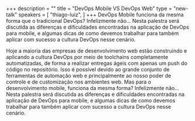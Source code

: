+++
description = ""
title = "DevOps Mobile VS DevOps Web"
type = "new-talk"
speakers = [
        "thiago-luiz",
]
+++
DevOps Mobile funciona da mesma forma que o tradicional DevOps? Infelizmente não… Nesta palestra será discutida as diferenças e dificuldades encontradas na aplicação de DevOps para mobile, e algumas dicas de como devemos trabalhar para também aplicar com sucesso a cultura DevOps nesse cenário.

Hoje a maioria das empresas de desenvolvimento web estão construindo e aplicando a cultura DevOps por meio de toolchains completamente automatizadas, de forma a realizar entregas ágeis com apenas um push do código no repositório. Isso é possível devido ao grande conjunto de ferramentas de automação web e principalmente ao nosso poder de controle e de customização nos ambientes web. Mas para o desenvolvimento mobile, funciona da mesma forma? Infelizmente não… Nesta palestra será discutida as diferenças e dificuldades encontradas na aplicação de DevOps para mobile, e algumas dicas de como devemos trabalhar para também aplicar com sucesso a cultura DevOps nesse cenário.